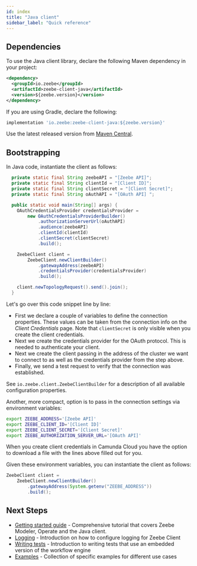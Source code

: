 ```yaml
---
id: index
title: "Java client"
sidebar_label: "Quick reference"
---
```


## Dependencies

To use the Java client library, declare the following Maven dependency in your project:

```xml
<dependency>
  <groupId>io.zeebe</groupId>
  <artifactId>zeebe-client-java</artifactId>
  <version>${zeebe.version}</version>
</dependency>
```

If you are using Gradle, declare the following:

```groovy
implementation 'io.zeebe:zeebe-client-java:${zeebe.version}'
```

Use the latest released version from [Maven Central](https://search.maven.org/artifact/io.zeebe/zeebe-client-java).

## Bootstrapping

In Java code, instantiate the client as follows:

```java
  private static final String zeebeAPI = "[Zeebe API]";
  private static final String clientId = "[Client ID]";
  private static final String clientSecret = "[Client Secret]";
  private static final String oAuthAPI = "[OAuth API] ";

  public static void main(String[] args) {
    OAuthCredentialsProvider credentialsProvider =
        new OAuthCredentialsProviderBuilder()
            .authorizationServerUrl(oAuthAPI)
            .audience(zeebeAPI)
            .clientId(clientId)
            .clientSecret(clientSecret)
            .build();

    ZeebeClient client =
        ZeebeClient.newClientBuilder()
            .gatewayAddress(zeebeAPI)
            .credentialsProvider(credentialsProvider)
            .build();

    client.newTopologyRequest().send().join();
  }
```

Let's go over this code snippet line by line:

- First we declare a couple of variables to define the connection properties. These values can be taken from the connection info on the _Client Credentials_ page. Note that `clientSecret` is only visible when you create the client credentials.
- Next we create the credentials provider for the OAuth protocol. This is needed to authenticate your client.
- Next we create the client passing in the address of the cluster we want to connect to as well as the credentials provider from the step above.
- Finally, we send a test request to verify that the connection was established.

See `io.zeebe.client.ZeebeClientBuilder` for a description of all available configuration properties.

Another, more compact, option is to pass in the connection settings via environment variables:

```bash
export ZEEBE_ADDRESS='[Zeebe API]'
export ZEEBE_CLIENT_ID='[Client ID]'
export ZEEBE_CLIENT_SECRET='[Client Secret]'
export ZEEBE_AUTHORIZATION_SERVER_URL='[OAuth API]'
```

When you create client credentials in Camunda Cloud you have the option to download a file with the lines above filled out for you.

Given these environment variables, you can instantiate the client as follows:

```java
ZeebeClient client =
    ZeebeClient.newClientBuilder()
        .gatewayAddress(System.getenv("ZEEBE_ADDRESS"))
        .build();
```

## Next Steps

- [Getting started guide](get-started.md) - Comprehensive tutorial that covers Zeebe Modeler, Operate and the Java client.
- [Logging](logging.md) - Introduction on how to configure logging for Zeebe Client
- [Writing tests](testing.md) - Introduction to writing tests that use an embedded version of the workflow engine
- [Examples](../java-client-examples/index.md) - Collection of specific examples for different use cases
